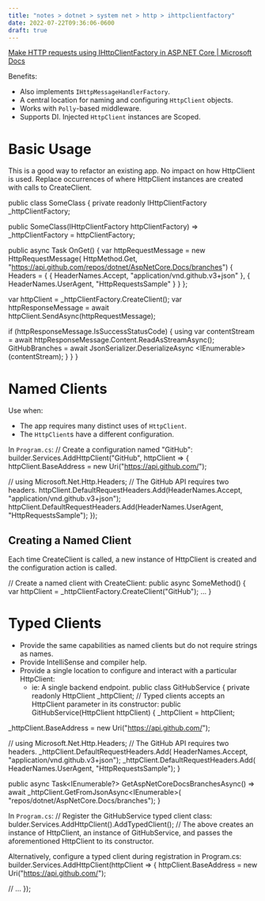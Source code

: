 ```yaml
---
title: "notes > dotnet > system net > http > ihttpclientfactory"
date: 2022-07-22T09:36:06-0600
draft: true
---
```

[Make HTTP requests using IHttpClientFactory in ASP.NET Core | Microsoft Docs](https://docs.microsoft.com/en-us/aspnet/core/fundamentals/http-requests?view=aspnetcore-6.0#consumption-patterns)

Benefits:
- Also implements `IHttpMessageHandlerFactory`.
- A central location for naming and configuring `HttpClient` objects.
- Works with `Polly`-based middleware.
- Supports DI. Injected `HttpClient` instances are Scoped.

# Basic Usage
This is a good way to refactor an existing app. No impact on how HttpClient is used. Replace occurrences of where HttpClient instances are created with calls to CreateClient.

public class SomeClass {
private readonly IHttpClientFactory _httpClientFactory;

public SomeClass(IHttpClientFactory httpClientFactory) => _httpClientFactory = httpClientFactory;

public async Task OnGet() {
var httpRequestMessage = new HttpRequestMessage(
HttpMethod.Get,
"<https://api.github.com/repos/dotnet/AspNetCore.Docs/branches>")
{
Headers =
{
{ HeaderNames.Accept, "application/vnd.github.v3+json" },
{ HeaderNames.UserAgent, "HttpRequestsSample" }
}
};

var httpClient = _httpClientFactory.CreateClient();
var httpResponseMessage = await httpClient.SendAsync(httpRequestMessage);

if (httpResponseMessage.IsSuccessStatusCode)
{
using var contentStream =
await httpResponseMessage.Content.ReadAsStreamAsync();
GitHubBranches = await JsonSerializer.DeserializeAsync
<IEnumerable<GitHubBranch>>(contentStream);
}
}
}

# Named Clients
Use when:
- The app requires many distinct uses of `HttpClient`.
- The `HttpClient`s have a different configuration.

In `Program.cs`:
// Create a configuration named "GitHub":
builder.Services.AddHttpClient("GitHub", httpClient =>
{
httpClient.BaseAddress = new Uri("https://api.github.com/");

// using Microsoft.Net.Http.Headers;
// The GitHub API requires two headers.
httpClient.DefaultRequestHeaders.Add(HeaderNames.Accept, "application/vnd.github.v3+json");
httpClient.DefaultRequestHeaders.Add(HeaderNames.UserAgent, "HttpRequestsSample");
});

## Creating a Named Client
Each time CreateClient is called, a new instance of HttpClient is created and the configuration action is called.

// Create a named client with CreateClient:
public async SomeMethod() {
var httpClient = _httpClientFactory.CreateClient("GitHub");
…
}

# Typed Clients
- Provide the same capabilities as named clients but do not require strings as names.
- Provide IntelliSense and compiler help.
- Provide a single location to configure and interact with a particular HttpClient:
  - ie: A single backend endpoint.
public class GitHubService
{
private readonly HttpClient _httpClient;
// Typed clients accepts an HttpClient parameter in its constructor:
public GitHubService(HttpClient httpClient)
{
_httpClient = httpClient;

_httpClient.BaseAddress = new Uri("https://api.github.com/");

// using Microsoft.Net.Http.Headers;
// The GitHub API requires two headers.
_httpClient.DefaultRequestHeaders.Add(
HeaderNames.Accept, "application/vnd.github.v3+json");
_httpClient.DefaultRequestHeaders.Add(
HeaderNames.UserAgent, "HttpRequestsSample");
}

public async Task<IEnumerable<GitHubBranch>?> GetAspNetCoreDocsBranchesAsync() =>
await _httpClient.GetFromJsonAsync<IEnumerable<GitHubBranch>>(
"repos/dotnet/AspNetCore.Docs/branches");
}

In `Program.cs`:
// Register the GitHubService typed client class:
bulder.Services.AddHttpClient<GitHubService>().AddTypedClient<GitHubService>();
// The above creates an instance of HttpClient, an instance of GitHubService, and passes the aforementioned HttpClient to its constructor.

Alternatively, configure a typed client during registration in Program.cs:
builder.Services.AddHttpClient<GitHubService>(httpClient =>
{
httpClient.BaseAddress = new Uri("https://api.github.com/");

// ...
});
